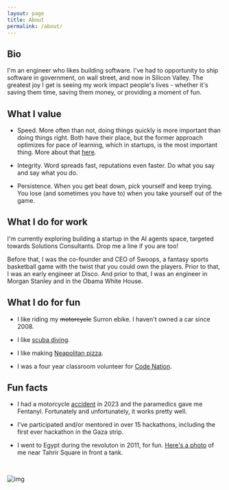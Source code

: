 ```yaml
---
layout: page
title: About
permalink: /about/
---
```


## Bio

I'm an engineer who likes building software. I've had to opportunity to ship software in government, on wall street, and now in Silicon Valley. The greatest joy I get is seeing my work impact people's lives - whether it's saving them time, saving them money, or providing a moment of fun.

## What I value

* Speed. More often than not, doing things quickly is more important than doing things right. Both have their place, but the former approach optimizes for pace of learning, which in startups, is the most important thing. More about that [here](https://dopeboy.github.io/speed/).

* Integrity. Word spreads fast, reputations even faster. Do what you say and say what you do.

* Persistence. When you get beat down, pick yourself and keep trying. You lose (and sometimes you have to) when you take yourself out of the game.

## What I do for work

I'm currently exploring building a startup in the AI agents space, targeted towards Solutions Consultants. Drop me a line if you are too! 

Before that, I was the co-founder and CEO of Swoops, a fantasy sports basketball game with the twist that you could own the players. Prior to that, I was an early engineer at Disco. And prior to that, I was an engineer in Morgan Stanley and in the Obama White House.

## What I do for fun

* I like riding my ~~motorcycle~~ Surron ebike. I haven't owned a car since 2008.

* I like [scuba diving](http://dopeboy.github.io/liveaboard/).

* I like making [Neapolitan pizza](http://dopeboy.github.io/roccbox-pizza/).

* I was a four year classroom volunteer for [Code Nation](https://codenation.org/).

## Fun facts

* I had a motorcycle [accident](https://x.com/manishsinhaha/status/1694162032831205622) in 2023 and the paramedics gave me Fentanyl. Fortunately and unfortunately, it works pretty well.

* I've participated and/or mentored in over 15 hackathons, including the first ever hackathon in the Gaza strip.

* I went to Egypt during the revoluton in 2011, for fun. [Here's a photo](https://photos.app.goo.gl/zEURWZaeWx96k1nM8) of me near Tahrir Square in front a tank.

<br/>

![img](https://i.imgur.com/FXWtxGE.jpeg)
